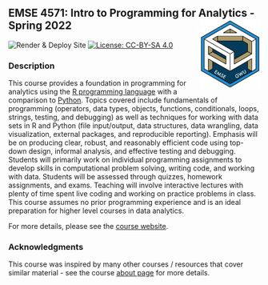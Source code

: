 
<!-- README.md is generated from README.Rmd. Please edit that file -->

## EMSE 4571: Intro to Programming for Analytics - Spring 2022 <a href='https://github.com/emse-p4a-gwu/2022-Spring'><img src='images/p4a_hex_sticker.png' align="right" height="139"/></a>

<!-- badges: start -->

![Render & Deploy
Site](https://github.com/emse-p4a-gwu/2022-Spring/workflows/Render%20&%20Deploy%20Site/badge.svg)
[![License: CC-BY-SA
4.0](https://img.shields.io/badge/License-CC%20BY--SA-lightgrey)](https://creativecommons.org/licenses/by-sa/4.0/)
<!-- badges: end -->

### Description

This course provides a foundation in programming for analytics using the
[R programming language](https://www.r-project.org/) with a comparison
to [Python](https://www.python.org/). Topics covered include
fundamentals of programming (operators, data types, objects, functions,
conditionals, loops, strings, testing, and debugging) as well as
techniques for working with data sets in R and Python (file
input/output, data structures, data wrangling, data visualization,
external packages, and reproducible reporting). Emphasis will be on
producing clear, robust, and reasonably efficient code using top-down
design, informal analysis, and effective testing and debugging. Students
will primarily work on individual programming assignments to develop
skills in computational problem solving, writing code, and working with
data. Students will be assessed through quizzes, homework assignments,
and exams. Teaching will involve interactive lectures with plenty of
time spent live coding and working on practice problems in class. This
course assumes no prior programming experience and is an ideal
preparation for higher level courses in data analytics.

For more details, please see the [course
website](http://p4a.seas.gwu.edu/2022-Spring/).

### Acknowledgments

This course was inspired by many other courses / resources that cover
similar material - see the course [about
page](http://p4a.seas.gwu.edu/2022-Spring/about.html) for more details.
